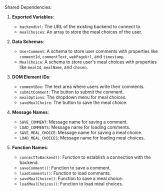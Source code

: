 Shared Dependencies:

1. **Exported Variables**: 
   - `backendUrl`: The URL of the existing backend to connect to.
   - `mealChoices`: An array to store the meal choices of the user.

2. **Data Schemas**: 
   - `UserComment`: A schema to store user comments with properties like `commentId`, `commentText`, `webPageUrl`, and `timestamp`.
   - `MealChoice`: A schema to store user's meal choices with properties like `mealId`, `mealName`, and `chosen`.

3. **DOM Element IDs**: 
   - `commentBox`: The text area where users write their comments.
   - `submitComment`: The button to submit the comment.
   - `mealOptions`: The dropdown menu for meal choices.
   - `saveMealChoice`: The button to save the meal choice.

4. **Message Names**: 
   - `SAVE_COMMENT`: Message name for saving a comment.
   - `LOAD_COMMENTS`: Message name for loading comments.
   - `SAVE_MEAL_CHOICE`: Message name for saving a meal choice.
   - `LOAD_MEAL_CHOICES`: Message name for loading meal choices.

5. **Function Names**: 
   - `connectToBackend()`: Function to establish a connection with the backend.
   - `saveComment()`: Function to save a comment.
   - `loadComments()`: Function to load comments.
   - `saveMealChoice()`: Function to save a meal choice.
   - `loadMealChoices()`: Function to load meal choices.